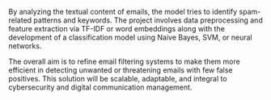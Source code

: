 By analyzing the textual content of emails, the model tries to identify spam-related patterns and keywords. The project involves data preprocessing and feature extraction via TF-IDF or word embeddings along with the development of a classification model using Naive Bayes, SVM, or neural networks.

The overall aim is to refine email filtering systems to make them more efficient in detecting unwanted or threatening emails with few false positives. This solution will be scalable, adaptable, and integral to cybersecurity and digital communication management.
